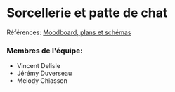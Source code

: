# Sorcellerie et patte de chat
Références: [Moodboard, plans et schémas](https://github.com/OhhhVinny/VR_travail_03/)
### Membres de l'équipe:
- Vincent Delisle
- Jérémy Duverseau
- Melody Chiasson
